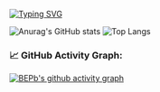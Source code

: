 <!--   my-ticker -->    
[![Typing SVG](https://readme-typing-svg.herokuapp.com?color=%2336BCF7&center=true&vCenter=true&width=600&lines=Hi+there+👋,+I+am+Andrej+Marinchenko;+Welcome+to+My+Profile!;Over+4+years+of+programming+experience;Always+learning+new+things+;Machine+learning+enthusiast+;Kaggle+community+member)](https://git.io/typing-svg)


![Anurag's GitHub stats](https://github-readme-stats.vercel.app/api?username=hlhol&layout=compact&title_color=FFF&text_color=FFF&icon_color=FFF&bg_color=161b22&hide_border=true)         ![Top Langs](https://github-readme-stats.vercel.app/api/top-langs/?hide_border=true&username=hlhol&layout=compact&title_color=FFF&text_color=FFF&icon_color=FFF&bg_color=161b22&hide_border=true)

### 📈 GitHub Activity Graph:
[![BEPb's github activity graph](https://github-readme-activity-graph.cyclic.app/graph?username=hlhol&theme=github-compact)](https://github.com/BEPb/github-readme-activity-graph)

